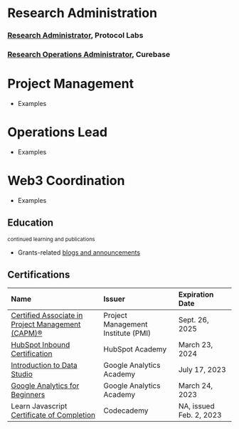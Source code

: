 # Research Administration
### [Research Administrator](https://www.linkedin.com/in/asilinphoto/), Protocol Labs
### [Research Operations Administrator](https://www.linkedin.com/in/asilinphoto/), Curebase

# Project Management
*   Examples

# Operations Lead
*   Examples

# Web3 Coordination
*   Examples

## Education
<sub> continued learning and publications </sub>
*   Grants-related [blogs and announcements](https://research.protocol.ai/authors/abby-silin/)



## Certifications

| Name         | Issuer            | Expiration Date |
|:-------------|:------------------|:----------------|
| [Certified Associate in Project Management (CAPM)®](https://www.credly.com/badges/cfc0a3ec-6ce8-44eb-82d1-5e9d04c29fc3) | Project Management Institute (PMI) | Sept. 26, 2025 |
| [HubSpot Inbound Certification](https://app.hubspot.com/academy/achievements/cnyqty4x/en/1/abigail-silin/inbound) | HubSpot Academy | March 23, 2024 |
| [Introduction to Data Studio](https://analytics.google.com/analytics/academy/certificate/vrKhisnVT3ynIhbFYFPxCw) | Google Analytics Academy | July 17, 2023 |
| [Google Analytics for Beginners](https://analytics.google.com/analytics/academy/certificate/P9pb_8EhRvaCiPXramsEMw) | Google Analytics Academy | March 24, 2023 |
| Learn Javascript [Certificate of Completion](https://www.codecademy.com/profiles/asilinphoto/certificates/705dcb15de0da4dd9d9fc4f3274b430e) | Codecademy | NA, issued Feb. 2, 2023 |

